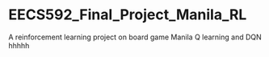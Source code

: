 # EECS592_Final_Project_Manila_RL
A reinforcement learning project on board game Manila
Q learning and DQN
hhhhh